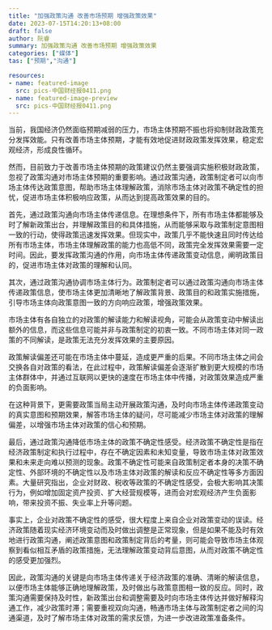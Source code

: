 ```yaml
---
title: "加强政策沟通 改善市场预期 增强政策效果"
date: 2023-07-15T14:20:13+08:00
draft: false
author: 阮睿
summary: 加强政策沟通 改善市场预期 增强政策效果
categories: ["媒体"]
tas: ["预期","沟通"]

resources:
- name: featured-image
  src: pics-中国财经报0411.png
- name: featured-image-preview
  src: pics-中国财经报0411.png
---
```


当前，我国经济仍然面临预期减弱的压力，市场主体预期不振也将抑制财政政策充分发挥效能。只有改善市场主体预期，才能有效地促进财政政策发挥效果，稳定宏观经济，形成良性循环。

然而，目前致力于改善市场主体预期的政策建议仍然主要强调实施积极财政政策，忽视了政策沟通对市场主体预期的重要影响。通过政策沟通，政策制定者可以向市场主体传达政策意图，帮助市场主体理解政策，消除市场主体对政策不确定性的担忧，促进市场主体积极响应政策，从而达到提高政策效果的目的。

首先，通过政策沟通向市场主体传递信息。在理想条件下，所有市场主体都能够及时了解新政策出台，并理解政策目的和具体措施，从而能够采取与政策制定意图相一致的行动，使得政策迅速发挥效果。但现实中，政策几乎不能快速且同时传达给所有市场主体，市场主体理解政策的能力也高低不同，政策完全发挥效果需要一定时间。因此，要发挥政策沟通的作用，向市场主体传递政策变动信息，阐明政策目的，促进市场主体对政策的理解和认同。

其次，通过政策沟通协调市场主体行为。政策制定者可以通过政策沟通向市场主体传递政策信息，使市场主体更加清晰地了解政策背景、政策目的和政策实施措施，引导市场主体向政策意图一致的方向响应政策，增强政策效果。

市场主体有各自独立的对政策的解读能力和解读视角，可能会从政策变动中解读出额外的信息，而这些信息可能并非与政策制定的初衷一致。不同市场主体对同一政策的不同解读，是政策无法充分发挥效果的主要原因。

政策解读偏差还可能在市场主体中蔓延，造成更严重的后果。不同市场主体之间会交换各自对政策的看法，在此过程中，政策解读偏差会逐渐扩散到更大规模的市场主体群体中，并通过互联网以更快的速度在市场主体中传播，对政策效果造成严重的负面影响。

在这种背景下，更需要政策当局主动开展政策沟通，及时向市场主体传递政策变动的真实意图和预期效果，解答市场主体的疑问，尽可能减少市场主体对政策的理解偏差，以增强市场主体对政策的信心和预期。

最后，通过政策沟通降低市场主体的政策不确定性感受。经济政策不确定性是指在经济政策制定和执行过程中，存在不确定因素和未知变量，导致市场主体对政策效果和未来走向难以预测的现象。政策不确定性可能来自政策制定者本身的决策不确定性、外部环境的不确定性以及市场主体对政策的解读和反应不确定性等多方面因素。大量研究指出，企业对财政、税收等政策的不确定性感受，会极大影响其决策行为，例如增加固定资产投资、扩大经营规模等，进而会对宏观经济产生负面影响，带来投资不振、失业率上升等问题。

事实上，企业对政策不确定性的感受，很大程度上来自企业对政策变动的误读。经济政策随着现实经济环境变动而及时做出调整是正常现象，但是如果不能及时有效地进行政策沟通，阐述政策意图和政策制定背后的考量，则可能会导致市场主体观察到看似相互矛盾的政策措施，无法理解政策变动背后意图，从而对政策不确定性的感受更加强烈。

因此，政策沟通的关键是向市场主体传递关于经济政策的准确、清晰的解读信息，以便市场主体能够正确地理解政策，及时做出与政策意图相一致的反应。同时，政策沟通需要保持及时性，新政策出台和调整需要及时向市场主体传达并做好解释沟通工作，减少政策时滞；需要重视双向沟通，畅通市场主体与政策制定者之间的沟通渠道，及时了解市场主体对政策的需求反馈，为进一步改进政策准备条件。

